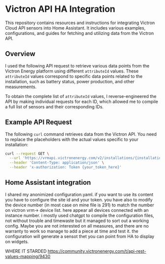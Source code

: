 # Victron API HA Integration

This repository contains resources and instructions for integrating Victron Cloud API sensors into Home Assistant. It includes various examples, configurations, and guides for fetching and utilizing data from the Victron API.

## Overview

I used the following API request to retrieve various data points from the Victron Energy platform using different `attributeId` values. These `attributeId` values correspond to specific data points related to the installation, such as battery status, power production, and other measurements.

To obtain the complete list of `attributeId` values, I reverse-engineered the API by making individual requests for each ID, which allowed me to compile a full list of sensors and their corresponding IDs.

## Example API Request

The following `curl` command retrieves data from the Victron API. You need to replace the placeholders with the actual values specific to your installation:

```bash
curl --request GET \
  --url 'https://vrmapi.victronenergy.com/v2/installations/{installation_id}/widgets/Graph?attributeIds%5B%5D={attribute_id}&instance={instance_id}' \
  --header 'Content-Type: application/json' \
  --header 'x-authorization: Token {your_token_here}'
```

## Home Assistant integration
I shared my anonimized configuration.yaml. if you want to use its content you have to configure the site id and your token. you have also to modify the device number (in most case on mine file is 291) to match the number on victron vrm-> device list. here appear all devices connected with an instance number.
i mostly used chatgpt to compile the configuration files, not without trouble and timewaste but it managed to sort out a working config. Maybe you are not interested on all measures, and there are no warranty to work so manage to add a piece at time and test it.
the configuration will generate a sensot thet you can point from HA to display on widgets.

WHERE IT STARDED
https://community.victronenergy.com/t/api-rest-values-mapping/9430


